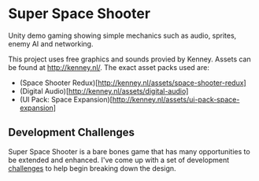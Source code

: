 # Super Space Shooter
Unity demo gaming showing simple mechanics such as audio, sprites, enemy AI and networking.

This project uses free graphics and sounds provied by Kenney. Assets can be found at http://kenney.nl/. The exact asset packs used are:
* (Space Shooter Redux)[http://kenney.nl/assets/space-shooter-redux]
* (Digital Audio)[http://kenney.nl/assets/digital-audio]
* (UI Pack: Space Expansion)[http://kenney.nl/assets/ui-pack-space-expansion]

## Development Challenges
Super Space Shooter is a bare bones game that has many opportunities to be extended and enhanced. I've come up with a set of development [challenges](DevelopmentChallenges.md) to help begin breaking down the design.
